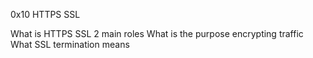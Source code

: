 0x10 HTTPS SSL

What is HTTPS SSL 2 main roles
What is the purpose encrypting traffic
What SSL termination means

